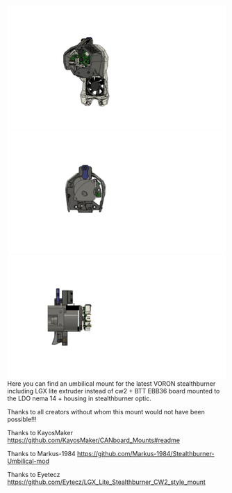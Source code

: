 ![alt text](https://github.com/PrintStructor/VORON-2.4/blob/main/Stealthburner%20-%20LGX%20lite%20-%20EBB36%20mount%20-%20Cover/SB_LGXlite_EBB36_mount_1.png?raw=true)
![alt text](https://github.com/PrintStructor/VORON-2.4/blob/main/Stealthburner%20-%20LGX%20lite%20-%20EBB36%20mount%20-%20Cover/SB_LGXlite_EBB36_mount_2.png?raw=true)
![alt text](https://github.com/PrintStructor/VORON-2.4/blob/main/Stealthburner%20-%20LGX%20lite%20-%20EBB36%20mount%20-%20Cover/SB_LGXlite_EBB36_mount_3.png?raw=true)
Here you can find an umbilical mount for the latest VORON stealthburner including LGX lite extruder instead of cw2 + BTT EBB36 board mounted to the LDO nema 14 + 
housing in stealthburner optic.

Thanks to all creators without whom this mount would not have been possible!!!

Thanks to KayosMaker
https://github.com/KayosMaker/CANboard_Mounts#readme

Thanks to Markus-1984
https://github.com/Markus-1984/Stealthburner-Umbilical-mod

Thanks to Eyetecz
https://github.com/Eytecz/LGX_Lite_Stealthburner_CW2_style_mount
